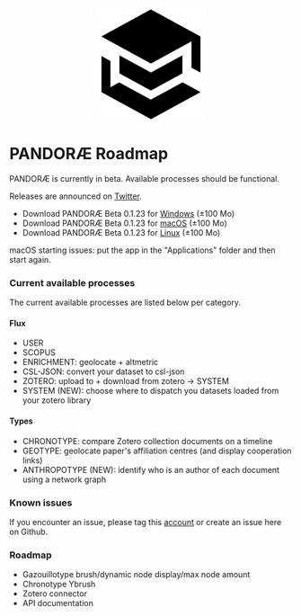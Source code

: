 <p align="center"><img src="./PANDORAE.png" width="200px" alt="PANDORAE Logo"></p>

# PANDORÆ Roadmap

PANDORÆ is currently in beta. Available processes should be functional.

Releases are announced on [Twitter](https://mobile.twitter.com/PANDORAE_CORE).

- Download PANDORÆ Beta 0.1.23 for [Windows](https://anthropos-ecosystems.com/pandorae/PANDORAE-win32-x64.zip) (±100 Mo)
- Download PANDORÆ Beta 0.1.23 for [macOS](https://anthropos-ecosystems.com/pandorae/PANDORAE-darwin-x64.zip) (±100 Mo) 
- Download PANDORÆ Beta 0.1.23 for [Linux](https://anthropos-ecosystems.com/pandorae/PANDORAE-linux-x64.zip) (±100 Mo)

macOS starting issues: put the app in the "Applications" folder and then start again.

### Current available processes
The current available processes are listed below per category.

#### Flux
- USER
- SCOPUS
- ENRICHMENT: geolocate + altmetric
- CSL-JSON: convert your dataset to csl-json
- ZOTERO: upload to + download from zotero -> SYSTEM
- SYSTEM (NEW): choose where to dispatch you datasets loaded from your zotero library

#### Types
- CHRONOTYPE: compare Zotero collection documents on a timeline
- GEOTYPE: geolocate paper's affiliation centres (and display cooperation links)
- ANTHROPOTYPE (NEW): identify who is an author of each document using a network graph 

### Known issues
If you encounter an issue, please tag this [account](https://mobile.twitter.com/PANDORAE_CORE) or create an issue here on Github.

### Roadmap
- Gazouillotype brush/dynamic node display/max node amount
- Chronotype Ybrush
- Zotero connector 
- API documentation
